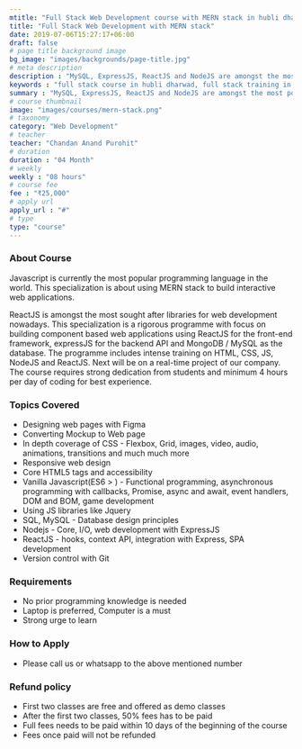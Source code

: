 ```yaml
---
mtitle: "Full Stack Web Development course with MERN stack in hubli dharwad"
title: "Full Stack Web Development with MERN stack"
date: 2019-07-06T15:27:17+06:00
draft: false
# page title background image
bg_image: "images/backgrounds/page-title.jpg"
# meta description
description : "MySQL, ExpressJS, ReactJS and NodeJS are amongst the most popular technologies in the software industry right now.We offer best full stack course in Hubli Dharwad region"
keywords : "full stack course in hubli dharwad, full stack training in hubli dharwad, full stack institutes in hubli dharwad, full stack classes in hubli dharwad, full stack course fees in hubli dharwad, full stack training centers in hubli dharwad, full stack training course in hubli dharwad, full stack training institutes in hubli dharwad, full stack training classes in hubli dharwad, full stack coaching classes in hubli dharwad, full stack certification course in hubli dharwad, full stack training and placement in hubli dharwad, classes for full stack course in hubli dharwad, best institute for full stack course in hubli dharwad, full stack course in hubli dharwad with 100% job"
summary : "MySQL, ExpressJS, ReactJS and NodeJS are amongst the most popular technologies in the software industry right now."
# course thumbnail
image: "images/courses/mern-stack.png"
# taxonomy
category: "Web Development"
# teacher
teacher: "Chandan Anand Purohit"
# duration
duration : "04 Month"
# weekly
weekly : "08 hours"
# course fee
fee : "₹25,000"
# apply url
apply_url : "#"
# type
type: "course"
---
```



### About Course
Javascript is currently the most popular programming language in the world. This specialization is about using MERN stack to build interactive web applications.

ReactJS is amongst the most sought after libraries for web development nowadays. This specialization is a rigorous programme with focus on building component based web applications using ReactJS for the front-end framework, expressJS for the backend API and MongoDB / MySQL as the database. The programme includes intense training on HTML, CSS, JS, NodeJS and ReactJS. Next will be on a real-time project of our company. The course requires strong dedication from students and minimum 4 hours per day of coding for best experience.

### Topics Covered
* Designing web pages with Figma
* Converting Mockup to Web page 
* In depth coverage of CSS - Flexbox, Grid, images, video, audio, animations, transitions and much much more
* Responsive web design
* Core HTML5 tags and accessibility
* Vanilla Javascript(ES6 > ) - Functional programming, asynchronous programming with callbacks, Promise, async and await, event handlers, DOM and BOM, game development
* Using JS libraries like Jquery
* SQL, MySQL - Database design principles
* Nodejs - Core, I/O, web development with ExpressJS
* ReactJS - hooks, context API, integration with Express, SPA development
* Version control with Git

### Requirements
* No prior programming knowledge is needed
* Laptop is preferred, Computer is a must
* Strong urge to learn 


### How to Apply

* Please call us or whatsapp to the above mentioned number


### Refund policy
* First two classes are free and offered as demo classes
* After the first two classes, 50% fees has to be paid
* Full fees needs to be paid within 10 days of the beginning of the course
* Fees once paid will not be refunded
